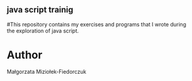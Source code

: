 ## java script trainig


#This repository contains my exercises and programs that I wrote
 during the exploration of java script.



# Author
Małgorzata Miziołek-Fiedorczuk
